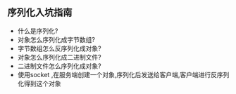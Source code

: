 ## 序列化入坑指南
- 什么是序列化?
- 对象怎么序列化成字节数组?
- 字节数组怎么反序列化成对象?
- 对象怎么序列化成二进制文件?
- 二进制文件怎么序列化成对象?
- 使用socket ,在服务端创建一个对象,序列化后发送给客户端,客户端进行反序列化得到这个对象

